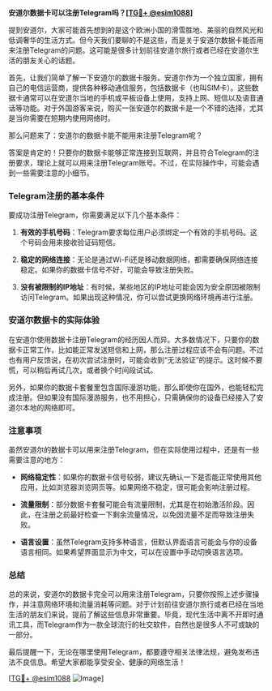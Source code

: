 **安道尔数据卡可以注册Telegram吗？[[TG💪+ @esim1088](https://t.me/s/esim1088)]**

提到安道尔，大家可能首先想到的是这个欧洲小国的滑雪胜地、美丽的自然风光和低调奢华的生活方式。但今天我们要聊的不是这些，而是关于安道尔数据卡能否用来注册Telegram的问题。这可能是很多计划前往安道尔旅行或者已经在安道尔生活的朋友关心的话题。

首先，让我们简单了解一下安道尔的数据卡服务。安道尔作为一个独立国家，拥有自己的电信运营商，提供各种移动通信服务，包括数据卡（也叫SIM卡）。这些数据卡通常可以在安道尔当地的手机或平板设备上使用，支持上网、短信以及语音通话等功能。对于外国游客来说，购买一张安道尔的数据卡是一个不错的选择，尤其是当你需要在短期内使用网络时。

那么问题来了：安道尔的数据卡能不能用来注册Telegram呢？

答案是肯定的！只要你的数据卡能够正常连接到互联网，并且符合Telegram的注册要求，理论上就可以用来注册Telegram账号。不过，在实际操作中，可能会遇到一些需要注意的小细节。

### Telegram注册的基本条件

要成功注册Telegram，你需要满足以下几个基本条件：

1. **有效的手机号码**：Telegram要求每位用户必须绑定一个有效的手机号码。这个号码会用来接收验证码短信。
   
2. **稳定的网络连接**：无论是通过Wi-Fi还是移动数据网络，都需要确保网络连接稳定。如果你的数据卡信号不好，可能会导致注册失败。

3. **没有被限制的IP地址**：有时候，某些地区的IP地址可能会因为安全原因被限制访问Telegram。如果出现这种情况，你可以尝试更换网络环境再进行注册。

### 安道尔数据卡的实际体验

在安道尔使用数据卡注册Telegram的经历因人而异。大多数情况下，只要你的数据卡正常工作，比如能正常发送短信和上网，那么注册过程应该不会有问题。不过也有用户反馈说，在初次尝试注册时，可能会收到“无法验证”的提示。这时候不要慌，可以稍后再试几次，或者换个时间段试试。

另外，如果你的数据卡套餐里包含国际漫游功能，那么即使你在国外，也能轻松完成注册。但如果没有国际漫游服务，也不用担心，只需确保你的设备已经接入了安道尔本地的网络即可。

### 注意事项

虽然安道尔的数据卡可以用来注册Telegram，但在实际使用过程中，还是有一些需要注意的地方：

- **网络稳定性**：如果你的数据卡信号较弱，建议先确认一下是否能正常使用其他应用，比如浏览器浏览网页等。如果网络不稳定，很可能会影响注册过程。
  
- **流量限制**：部分数据卡套餐可能会有流量限制，尤其是在初始激活阶段。因此，在注册之前最好检查一下剩余流量情况，以免因流量不足而导致注册失败。

- **语言设置**：虽然Telegram支持多种语言，但默认界面语言可能会与你的设备语言相同。如果希望界面显示为中文，可以在设置中手动切换语言选项。

### 总结

总的来说，安道尔的数据卡完全可以用来注册Telegram，只要你按照上述步骤操作，并注意网络环境和流量消耗等问题。对于计划前往安道尔旅行或者已经在当地生活的朋友们来说，提前了解这些信息非常重要。毕竟，现代生活中离不开即时通讯工具，而Telegram作为一款全球流行的社交软件，自然也是很多人不可或缺的一部分。

最后提醒一下，无论在哪里使用Telegram，都要遵守相关法律法规，避免发布违法不良信息。希望大家都能享受安全、健康的网络生活！

[[TG💪+ @esim1088](https://t.me/s/esim1088) ![Image](https://i.postimg.cc/4NQfJmqS/Snipaste-2025-05-13-00-14-12.png)]